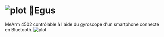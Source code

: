 # ![plot](./Pictures/egus.png) 🦾Egus
MeArm 4502 contrôlable à l'aide du gyroscope d'un smartphone connecté en Bluetooth.
![plot](./Pictures/egus.png)
